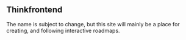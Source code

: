 ## Thinkfrontend

The name is subject to change, but this site will mainly be a place for creating, and following interactive roadmaps. 
